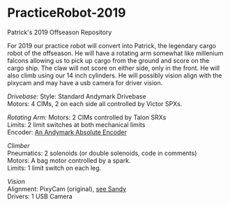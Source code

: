 # PracticeRobot-2019
Patrick's 2019 Offseason Repository

For 2019 our practice robot will convert into Patrick, the legendary cargo robot of the offseason.
He will have a rotating arm somewhat like millenium falcons allowing us to pick up cargo 
from the ground and score on the cargo ship. The claw will not score on either side, only 
in the front. He will also climb using our 14 inch cylinders. 
He will possibly vision align with the pixycam and may have a usb camera for driver vision.  

*Drivebase:*
Style: Standard Andymark Drivebase  
Motors: 4 CIMs, 2 on each side all controlled by Victor SPXs.  

*Rotating Arm:*
Motors: 2 CIMs controlled by Talon SRXs  
Limits: 2 limit switches at both mechanical limits  
Encoder: [An Andymark Absolute Encoder](https://www.andymark.com/products/absolute-encoder-with-cable)  

*Climber*  
Pneumatics: 2 solenoids (or double solenoids, code in comments)  
Motors: A bag motor controlled by a spark.  
Limits: 1 limit switch on each leg.  

*Vision*  
Alignment: PixyCam (original), [see Sandy](https://github.com/frc6995/Robot-2019/tree/sammcdo/PixyCam)  
Drivers: 1 USB Camera  
